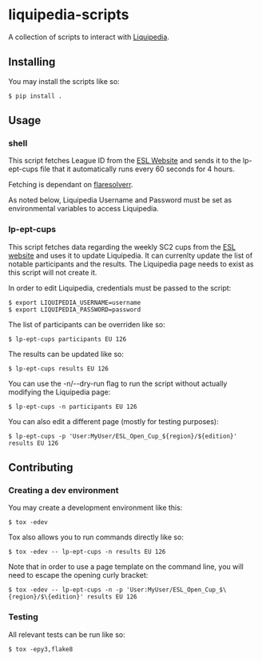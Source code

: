 # liquipedia-scripts
A collection of scripts to interact with [Liquipedia](https://liquipedia.net/).

## Installing
You may install the scripts like so:

    $ pip install .

## Usage

### shell
This script fetches League ID from the [ESL Website](https://play.eslgaming.com)
and sends it to the lp-ept-cups file that it automatically runs every 60 seconds
for 4 hours.

Fetching is dependant on [flaresolverr](https://github.com/FlareSolverr/FlareSolverr).

As noted below, Liquipedia Username and Password must be set as environmental
variables to access Liquipedia.

### lp-ept-cups
This script fetches data regarding the weekly SC2 cups from the [ESL
website](https://play.eslgaming.com) and uses it to update Liquipedia. It can
currenlty update the list of notable participants and the results. The
Liquipedia page needs to exist as this script will not create it.

In order to edit Liquipedia, credentials must be passed to the script:

    $ export LIQUIPEDIA_USERNAME=username
    $ export LIQUIPEDIA_PASSWORD=password

The list of participants can be overriden like so:

    $ lp-ept-cups participants EU 126

The results can be updated like so:

    $ lp-ept-cups results EU 126

You can use the -n/--dry-run flag to run the script without actually modifying
the Liquipedia page:

    $ lp-ept-cups -n participants EU 126

You can also edit a different page (mostly for testing purposes):

    $ lp-ept-cups -p 'User:MyUser/ESL_Open_Cup_${region}/${edition}' results EU 126

## Contributing

### Creating a dev environment
You may create a development environment like this:

    $ tox -edev

Tox also allows you to run commands directly like so:

    $ tox -edev -- lp-ept-cups -n results EU 126

Note that in order to use a page template on the command line, you will need to
escape the opening curly bracket:

    $ tox -edev -- lp-ept-cups -n -p 'User:MyUser/ESL_Open_Cup_$\{region}/$\{edition}' results EU 126

### Testing
All relevant tests can be run like so:

    $ tox -epy3,flake8
